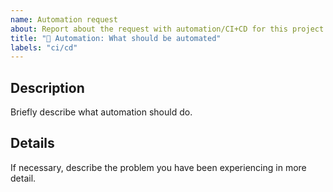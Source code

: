 ```yaml
---
name: Automation request
about: Report about the request with automation/CI+CD for this project
title: "🤖 Automation: What should be automated"
labels: "ci/cd"
---
```


## Description

Briefly describe what automation should do.

## Details

If necessary, describe the problem you have been experiencing in more detail.
